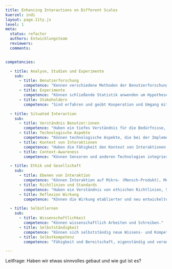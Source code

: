 ```yaml
---
title: Enhancing Interactions on Different Scales
kuerzel: indi
layout: page.11ty.js
level: 1
meta:
  status: refactor
  authors: Entwicklungsteam
  reviewers: 
  comments:


competencies:

  - title: Analyse, Studien und Experimente
    sub:
      - title: Benutzerforschung
        competence: "Kennen verschiedene Methoden der Benutzerforschung, können diese einordnen und anwenden (z.B. Interviews, Umfragen, Beobachtungen, Experience Sampling)."
      - title: Experimente
        competence: "Können schließende Statistik anwenden um Hypothesen in Experimenten zu überprüfen und statistische Zusammenhänge in empirischen Daten auszuwerten."
      - title: Stakeholdern
        competence: "Sind erfahren und geübt Kooperation und Umgang mit Stakeholdern und zukünftigen Nutzer:innen."

  - title: Situated Interaction
    sub:
      - title: Verständnis Benutzer:innen
        competence: "Haben ein tiefes Verständnis für die Bedürfnisse, Verhaltensweisen und Erwartungen der Benutzer:innen."
      - title: Technologische Aspekte
        competence: "Können technologische Aspekte, die bei der Implementierung situierter Interaktion eine Rolle spielen, berücksichtigen, dies beinhaltet Kenntnisse über Sensortechnologien, Datenverarbeitung, maschinelles Lernen und die Integration von Software in physische Umgebungen."
      - title: Kontext von Interaktionen
        competence: "Haben die Fähigkeit den Kontext von Interaktionen zu verstehen und darauf zu reagieren."
      - title: Context-Awareness
        competence: "Können Sensoren und anderen Technologien integrieren, um den aktuellen Kontext, wie den physischen Standort oder die Umweltbedingungen, zu erfassen, um damit umgehen zu können."

  - title: Ethik und Gesellschaft
    sub:
      - title: Ebenen von Interaktion
        competence: "Können Interaktion auf Mikro- (Mensch-Produkt), Meso- (Mensch-Unternehmen/ Institution) und Makro-Ebene (Mensch-Gesellschaft) wahrnehmen und gestalten."
      - title: Richtlinien und Standards
        competence: "Haben ein Verständnis von ethischen Richtlinien, Standards sowie dem Schutz der Privatsphäre zum Wohlergehen der Nutzer:innen und können dieses in eigenes Handeln integrieren."
      - title: Reflexion Wirkung
        competence: "Können die Wirkung etablierter und neu entwickelter (interaktiver) Medien auf die Gesellschaft reflektieren und in der eigenen Entwicklung berücksichtigen."

  - title: Selbstlernen
    sub:
      - title: Wissenschaftlichkeit
        competence: "Können wissenschaftlich Arbeiten und Schreiben."
      - title: Selbstständigkeit
        competence: "Können sich selbstständig neue Wissens- und Kompetenzbereiche zu Methoden, Technologien oder Domänen erschließen."
      - title: Selbstkompetenz
        competence: "Fähigkeit und Bereitschaft, eigenständig und verantwortlich zu handeln, das eigene und das Handeln anderer zu reflektieren und die eigene Handlungsfähigkeit weiterzuentwickeln"

---
```


Leitfrage: Haben wir etwas sinnvolles gebaut und wie gut ist es?
